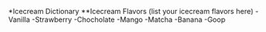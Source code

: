 *Icecream Dictionary
**Icecream Flavors
(list your icecream flavors here) 
-Vanilla
-Strawberry
-Chocholate
-Mango
-Matcha
-Banana
-Goop